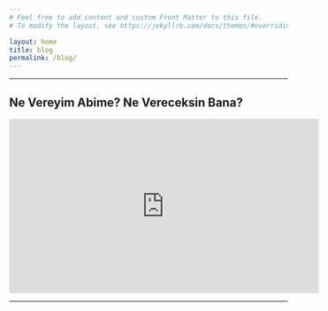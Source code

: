 ```yaml
---
# Feel free to add content and custom Front Matter to this file.
# To modify the layout, see https://jekyllrb.com/docs/themes/#overriding-theme-defaults

layout: home
title: blog
permalink: /blog/
---
```


---

## Ne Vereyim Abime? Ne Vereceksin Bana?

<iframe width="560" height="315" src="https://www.youtube.com/embed/V-xdyCAS610" frameborder="0" allow="accelerometer; autoplay; clipboard-write; encrypted-media; gyroscope; picture-in-picture" allowfullscreen></iframe>

---

